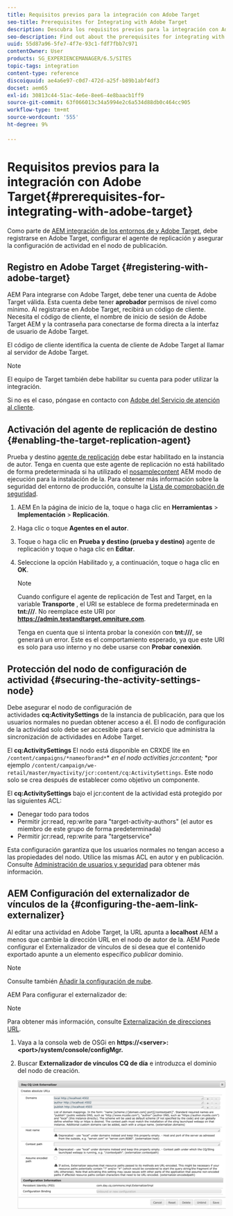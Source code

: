 ```yaml
---
title: Requisitos previos para la integración con Adobe Target
seo-title: Prerequisites for Integrating with Adobe Target
description: Descubra los requisitos previos para la integración con Adobe Target.
seo-description: Find out about the prerequisites for integrating with Adobe Target.
uuid: 55d87a96-5fe7-4f7e-93c1-fdf7fbb7c971
contentOwner: User
products: SG_EXPERIENCEMANAGER/6.5/SITES
topic-tags: integration
content-type: reference
discoiquuid: ae4a6e97-c0d7-472d-a25f-b89b1abf4df3
docset: aem65
exl-id: 30813c44-51ac-4e6e-8ee6-4e8baacb1ff9
source-git-commit: 63f066013c34a5994e2c6a534d88db0c464cc905
workflow-type: tm+mt
source-wordcount: '555'
ht-degree: 9%

---
```


# Requisitos previos para la integración con Adobe Target{#prerequisites-for-integrating-with-adobe-target}

Como parte de [AEM integración de los entornos de y Adobe Target](/help/sites-administering/target.md), debe registrarse en Adobe Target, configurar el agente de replicación y asegurar la configuración de actividad en el nodo de publicación.

## Registro en Adobe Target {#registering-with-adobe-target}

AEM Para integrarse con Adobe Target, debe tener una cuenta de Adobe Target válida. Esta cuenta debe tener **aprobador** permisos de nivel como mínimo. Al registrarse en Adobe Target, recibirá un código de cliente. Necesita el código de cliente, el nombre de inicio de sesión de Adobe Target AEM y la contraseña para conectarse de forma directa a la interfaz de usuario de Adobe Target.

El código de cliente identifica la cuenta de cliente de Adobe Target al llamar al servidor de Adobe Target.

>[!NOTE]
>
>El equipo de Target también debe habilitar su cuenta para poder utilizar la integración.
>
>Si no es el caso, póngase en contacto con [Adobe del Servicio de atención al cliente](https://experienceleague.adobe.com/docs/target/using/cmp-resources-and-contact-information.html).

## Activación del agente de replicación de destino {#enabling-the-target-replication-agent}

Prueba y destino [agente de replicación](/help/sites-deploying/replication.md) debe estar habilitado en la instancia de autor. Tenga en cuenta que este agente de replicación no está habilitado de forma predeterminada si ha utilizado el [nosamplecontent](/help/sites-deploying/configure-runmodes.md#using-samplecontent-and-nosamplecontent) AEM modo de ejecución para la instalación de la. Para obtener más información sobre la seguridad del entorno de producción, consulte la [Lista de comprobación de seguridad](/help/sites-administering/security-checklist.md).

1. AEM En la página de inicio de la, toque o haga clic en **Herramientas** > **Implementación** > **Replicación**.
1. Haga clic o toque **Agentes en el autor**.
1. Toque o haga clic en **Prueba y destino (prueba y destino)** agente de replicación y toque o haga clic en **Editar**.
1. Seleccione la opción Habilitado y, a continuación, toque o haga clic en **OK**.

   >[!NOTE]
   >
   >Cuando configure el agente de replicación de Test and Target, en la variable **Transporte** , el URI se establece de forma predeterminada en **tnt:///**. No reemplace este URI por **https://admin.testandtarget.omniture.com**.
   >
   >Tenga en cuenta que si intenta probar la conexión con **tnt:///**, se generará un error. Este es el comportamiento esperado, ya que este URI es solo para uso interno y no debe usarse con **Probar conexión**.

## Protección del nodo de configuración de actividad {#securing-the-activity-settings-node}

Debe asegurar el nodo de configuración de actividades **cq:ActivitySettings** de la instancia de publicación, para que los usuarios normales no puedan obtener acceso a él. El nodo de configuración de la actividad solo debe ser accesible para el servicio que administra la sincronización de actividades en Adobe Target.

El **cq:ActivitySettings** El nodo está disponible en CRXDE lite en `/content/campaigns/*nameofbrand*`* *en el nodo activities jcr:content;* *por ejemplo `/content/campaign/we-retail/master/myactivity/jcr:content/cq:ActivitySettings`. Este nodo solo se crea después de establecer como objetivo un componente.

El **cq:ActivitySettings** bajo el jcr:content de la actividad está protegido por las siguientes ACL:

* Denegar todo para todos
* Permitir jcr:read, rep:write para &quot;target-activity-authors&quot; (el autor es miembro de este grupo de forma predeterminada)
* Permitir jcr:read, rep:write para &quot;targetservice&quot;

Esta configuración garantiza que los usuarios normales no tengan acceso a las propiedades del nodo. Utilice las mismas ACL en autor y en publicación. Consulte [Administración de usuarios y seguridad](/help/sites-administering/security.md) para obtener más información.

## AEM Configuración del externalizador de vínculos de la {#configuring-the-aem-link-externalizer}

Al editar una actividad en Adobe Target, la URL apunta a **localhost** AEM a menos que cambie la dirección URL en el nodo de autor de la. AEM Puede configurar el Externalizador de vínculos de si desea que el contenido exportado apunte a un elemento específico *publicar* dominio.

>[!NOTE]
>
>Consulte también [Añadir la configuración de nube](/help/sites-administering/experience-fragments-target.md#add-the-cloud-configuration).

AEM Para configurar el externalizador de:

>[!NOTE]
>
>Para obtener más información, consulte [Externalización de direcciones URL](/help/sites-developing/externalizer.md).

1. Vaya a la consola web de OSGi en **https://&lt;server>:&lt;port>/system/console/configMgr.**
1. Buscar **Externalizador de vínculos CQ de día** e introduzca el dominio del nodo de creación.

   ![chlimage_1-120](assets/aem-externalizer-01.png)

